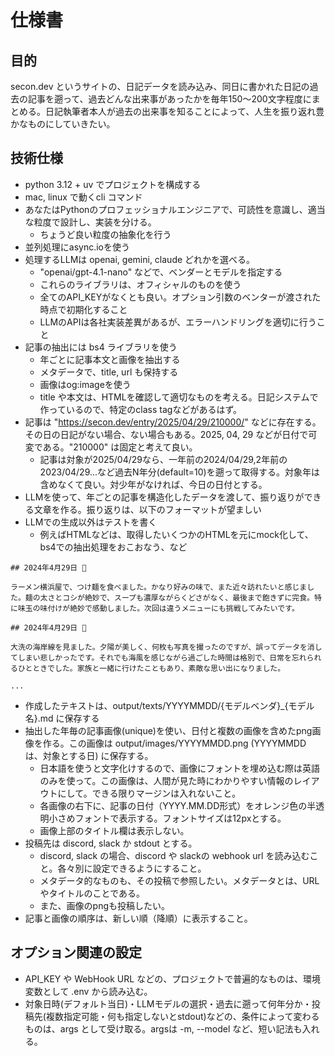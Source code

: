 # 仕様書

## 目的

secon.dev というサイトの、日記データを読み込み、同日に書かれた日記の過去の記事を遡って、過去どんな出来事があったかを毎年150〜200文字程度にまとめる。日記執筆者本人が過去の出来事を知ることによって、人生を振り返れ豊かなものにしていきたい。

## 技術仕様

- python 3.12 + uv でプロジェクトを構成する
- mac, linux で動くcli コマンド
- あなたはPythonのプロフェッショナルエンジニアで、可読性を意識し、適当な粒度で設計し、実装を分ける。
  - ちょうど良い粒度の抽象化を行う
- 並列処理にasync.ioを使う
- 処理するLLMは openai, gemini, claude どれかを選べる。
  - "openai/gpt-4.1-nano" などで、ベンダーとモデルを指定する
  - これらのライブラリは、オフィシャルのものを使う
  - 全てのAPI_KEYがなくとも良い。オプション引数のベンターが渡された時点で初期化すること
  - LLMのAPIは各社実装差異があるが、エラーハンドリングを適切に行うこと
- 記事の抽出には bs4 ライブラリを使う
  - 年ごとに記事本文と画像を抽出する
  - メタデータで、title, url も保持する
  - 画像はog:imageを使う
  - title や本文は、HTMLを確認して適切なものを考える。日記システムで作っているので、特定のclass tagなどがあるはず。
- 記事は "https://secon.dev/entry/2025/04/29/210000/" などに存在する。その日の日記がない場合、ない場合もある。2025, 04, 29 などが日付で可変である。"210000" は固定と考えて良い。
  - 記事は対象が2025/04/29なら、一年前の2024/04/29,2年前の2023/04/29...など過去N年分(default=10)を遡って取得する。対象年は含めなくて良い。対少年がなければ、今日の日付とする。
- LLMを使って、年ごとの記事を構造化したデータを渡して、振り返りができる文章を作る。振り返りは、以下のフォーマットが望ましい
- LLMでの生成以外はテストを書く
  - 例えばHTMLなどは、取得したいくつかのHTMLを元にmock化して、bs4での抽出処理をおこおなう、など

```
## 2024年4月29日 🍜

ラーメン横浜屋で、つけ麺を食べました。かなり好みの味で、また近々訪れたいと感じました。麺の太さとコシが絶妙で、スープも濃厚ながらくどさがなく、最後まで飽きずに完食。特に味玉の味付けが絶妙で感動しました。次回は違うメニューにも挑戦してみたいです。

## 2024年4月29日 🌊

大洗の海岸線を見ました。夕陽が美しく、何枚も写真を撮ったのですが、誤ってデータを消してしまい悲しかったです。それでも海風を感じながら過ごした時間は格別で、日常を忘れられるひとときでした。家族と一緒に行けたこともあり、素敵な思い出になりました。

...
```

- 作成したテキストは、output/texts/YYYYMMDD/{モデルベンダ}_{モデル名}.md に保存する
- 抽出した年毎の記事画像(unique)を使い、日付と複数の画像を含めたpng画像を作る。この画像は output/images/YYYYMMDD.png (YYYYMMDD は、対象とする日) に保存する。
  - 日本語を使うと文字化けするので、画像にフォントを埋め込む際は英語のみを使って。この画像は、人間が見た時にわかりやすい情報のレイアウトにして。できる限りマージンは入れないこと。
  - 各画像の右下に、記事の日付（YYYY.MM.DD形式）をオレンジ色の半透明小さめフォントで表示する。フォントサイズは12pxとする。
  - 画像上部のタイトル欄は表示しない。
- 投稿先は discord, slack か stdout とする。
  - discord, slack の場合、discord や slackの webhook url を読み込むこと。各々別に設定できるようにすること。
  - メタデータ的なものも、その投稿で参照したい。メタデータとは、URLやタイトルのことである。
  - また、画像のpngも投稿したい。
- 記事と画像の順序は、新しい順（降順）に表示すること。

## オプション関連の設定

- API_KEY や WebHook URL などの、プロジェクトで普遍的なものは、環境変数として .env から読み込む。
- 対象日時(デフォルト当日)・LLMモデルの選択・過去に遡って何年分か・投稿先(複数指定可能・何も指定しないとstdout)などの、条件によって変わるものは、args として受け取る。argsは -m, --model など、短い記法も入れる。
